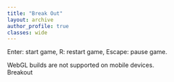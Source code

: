 ```yaml
---
title: "Break Out"
layout: archive
author_profile: true
classes: wide
---
```


Enter: start game,
R: restart game,
Escape: pause game.


<div id="unity-container" class="unity-desktop">
    <canvas id="unity-canvas"></canvas>
    <div id="unity-loading-bar">
    <div id="unity-logo"></div>
    <div id="unity-progress-bar-empty">
        <div id="unity-progress-bar-full"></div>
    </div>
    </div>
    <div id="unity-mobile-warning">
    WebGL builds are not supported on mobile devices.
    </div>
    <div id="unity-footer">
    <div id="unity-webgl-logo"></div>
    <div id="unity-fullscreen-button"></div>
    <div id="unity-build-title">Breakout</div>
    </div>
</div>
<script>
    var buildUrl = "../../assets/unity/breakout7/Build";
    var loaderUrl = buildUrl + "/breakout7.loader.js";
    var config = {
    dataUrl: buildUrl + "/breakout7.data",
    frameworkUrl: buildUrl + "/breakout7.framework.js",
    codeUrl: buildUrl + "/breakout7.wasm",
    streamingAssetsUrl: "StreamingAssets",
    companyName: "DefaultCompany",
    productName: "Breakout",
    productVersion: "1.0",
    };

    var container = document.querySelector("#unity-container");
    var canvas = document.querySelector("#unity-canvas");
    var loadingBar = document.querySelector("#unity-loading-bar");
    var progressBarFull = document.querySelector("#unity-progress-bar-full");
    var fullscreenButton = document.querySelector("#unity-fullscreen-button");
    var mobileWarning = document.querySelector("#unity-mobile-warning");

    if (/iPhone|iPad|iPod|Android/i.test(navigator.userAgent)) {
    container.className = "unity-mobile";
    config.devicePixelRatio = 1;
    mobileWarning.style.display = "block";
    setTimeout(() => {
        mobileWarning.style.display = "none";
    }, 5000);
    } else {
    canvas.style.width = "960px";
    canvas.style.height = "600px";
    }
    loadingBar.style.display = "block";

    var script = document.createElement("script");
    script.src = loaderUrl;
    script.onload = () => {
    createUnityInstance(canvas, config, (progress) => {
        progressBarFull.style.width = 100 * progress + "%";
    }).then((unityInstance) => {
        loadingBar.style.display = "none";
        fullscreenButton.onclick = () => {
        unityInstance.SetFullscreen(1);
        };
    }).catch((message) => {
        alert(message);
    });
    };
    document.body.appendChild(script);
</script>
